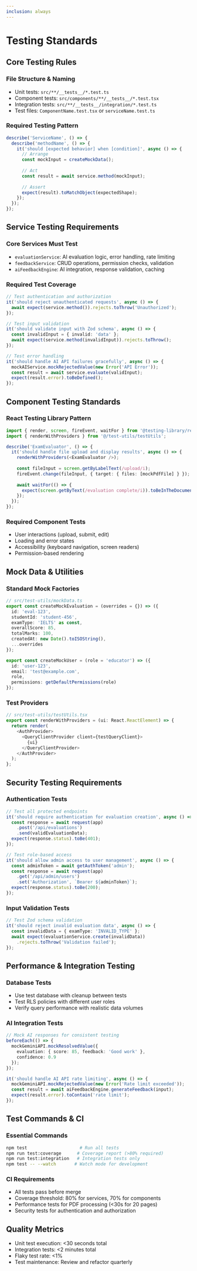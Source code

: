 ```yaml
---
inclusion: always
---
```


# Testing Standards

## Core Testing Rules

### File Structure & Naming
- Unit tests: `src/**/__tests__/*.test.ts`
- Component tests: `src/components/**/__tests__/*.test.tsx`
- Integration tests: `src/**/__tests__/integration/*.test.ts`
- Test files: `ComponentName.test.tsx` or `serviceName.test.ts`

### Required Testing Pattern
```typescript
describe('ServiceName', () => {
  describe('methodName', () => {
    it('should [expected behavior] when [condition]', async () => {
      // Arrange
      const mockInput = createMockData();
      
      // Act
      const result = await service.method(mockInput);
      
      // Assert
      expect(result).toMatchObject(expectedShape);
    });
  });
});
```

## Service Testing Requirements

### Core Services Must Test
- `evaluationService`: AI evaluation logic, error handling, rate limiting
- `feedbackService`: CRUD operations, permission checks, validation
- `aiFeedbackEngine`: AI integration, response validation, caching

### Required Test Coverage
```typescript
// Test authentication and authorization
it('should reject unauthenticated requests', async () => {
  await expect(service.method()).rejects.toThrow('Unauthorized');
});

// Test input validation
it('should validate input with Zod schema', async () => {
  const invalidInput = { invalid: 'data' };
  await expect(service.method(invalidInput)).rejects.toThrow();
});

// Test error handling
it('should handle AI API failures gracefully', async () => {
  mockAIService.mockRejectedValue(new Error('API Error'));
  const result = await service.evaluate(validInput);
  expect(result.error).toBeDefined();
});
```

## Component Testing Standards

### React Testing Library Pattern
```typescript
import { render, screen, fireEvent, waitFor } from '@testing-library/react';
import { renderWithProviders } from '@/test-utils/testUtils';

describe('ExamEvaluator', () => {
  it('should handle file upload and display results', async () => {
    renderWithProviders(<ExamEvaluator />);
    
    const fileInput = screen.getByLabelText(/upload/i);
    fireEvent.change(fileInput, { target: { files: [mockPdfFile] } });
    
    await waitFor(() => {
      expect(screen.getByText(/evaluation complete/i)).toBeInTheDocument();
    });
  });
});
```

### Required Component Tests
- User interactions (upload, submit, edit)
- Loading and error states
- Accessibility (keyboard navigation, screen readers)
- Permission-based rendering

## Mock Data & Utilities

### Standard Mock Factories
```typescript
// src/test-utils/mockData.ts
export const createMockEvaluation = (overrides = {}) => ({
  id: 'eval-123',
  studentId: 'student-456',
  examType: 'IELTS' as const,
  overallScore: 85,
  totalMarks: 100,
  createdAt: new Date().toISOString(),
  ...overrides
});

export const createMockUser = (role = 'educator') => ({
  id: 'user-123',
  email: 'test@example.com',
  role,
  permissions: getDefaultPermissions(role)
});
```

### Test Providers
```typescript
// src/test-utils/testUtils.tsx
export const renderWithProviders = (ui: React.ReactElement) => {
  return render(
    <AuthProvider>
      <QueryClientProvider client={testQueryClient}>
        {ui}
      </QueryClientProvider>
    </AuthProvider>
  );
};
```

## Security Testing Requirements

### Authentication Tests
```typescript
// Test all protected endpoints
it('should require authentication for evaluation creation', async () => {
  const response = await request(app)
    .post('/api/evaluations')
    .send(validEvaluationData);
  expect(response.status).toBe(401);
});

// Test role-based access
it('should allow admin access to user management', async () => {
  const adminToken = await getAuthToken('admin');
  const response = await request(app)
    .get('/api/admin/users')
    .set('Authorization', `Bearer ${adminToken}`);
  expect(response.status).toBe(200);
});
```

### Input Validation Tests
```typescript
// Test Zod schema validation
it('should reject invalid evaluation data', async () => {
  const invalidData = { examType: 'INVALID_TYPE' };
  await expect(evaluationService.create(invalidData))
    .rejects.toThrow('Validation failed');
});
```

## Performance & Integration Testing

### Database Tests
- Use test database with cleanup between tests
- Test RLS policies with different user roles
- Verify query performance with realistic data volumes

### AI Integration Tests
```typescript
// Mock AI responses for consistent testing
beforeEach(() => {
  mockGeminiAPI.mockResolvedValue({
    evaluation: { score: 85, feedback: 'Good work' },
    confidence: 0.9
  });
});

it('should handle AI API rate limiting', async () => {
  mockGeminiAPI.mockRejectedValue(new Error('Rate limit exceeded'));
  const result = await aiFeedbackEngine.generateFeedback(input);
  expect(result.error).toContain('rate limit');
});
```

## Test Commands & CI

### Essential Commands
```bash
npm test                    # Run all tests
npm run test:coverage      # Coverage report (>80% required)
npm run test:integration   # Integration tests only
npm test -- --watch       # Watch mode for development
```

### CI Requirements
- All tests pass before merge
- Coverage threshold: 80% for services, 70% for components
- Performance tests for PDF processing (<30s for 20 pages)
- Security tests for authentication and authorization

## Quality Metrics
- Unit test execution: <30 seconds total
- Integration tests: <2 minutes total
- Flaky test rate: <1%
- Test maintenance: Review and refactor quarterly